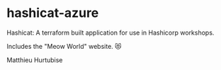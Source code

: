# hashicat-azure
Hashicat: A terraform built application for use in Hashicorp workshops.

Includes the "Meow World" website. 😻

Matthieu Hurtubise
